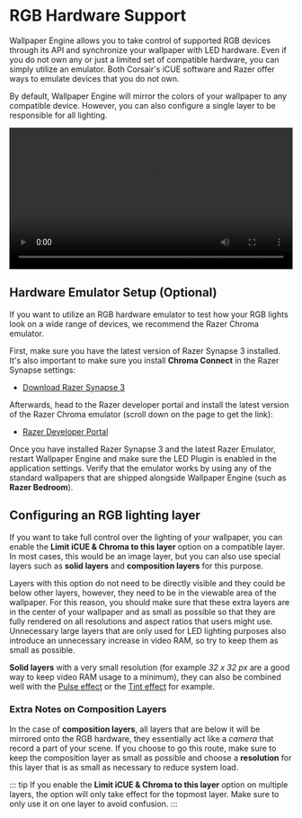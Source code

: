# RGB Hardware Support

Wallpaper Engine allows you to take control of supported RGB devices through its API and synchronize your wallpaper with LED hardware. Even if you do not own any or just a limited set of compatible hardware, you can simply utilize an emulator. Both Corsair's iCUE software and Razer offer ways to emulate devices that you do not own.

By default, Wallpaper Engine will mirror the colors of your wallpaper to any compatible device. However, you can also configure a single layer to be responsible for all lighting.

<video width="100%" controls loop autoplay>
  <source src="/videos/rgb_emulator.mp4" type="video/mp4">
  Your browser does not support the video tag.
</video>

## Hardware Emulator Setup (Optional)

If you want to utilize an RGB hardware emulator to test how your RGB lights look on a wide range of devices, we recommend the Razer Chroma emulator.

First, make sure you have the latest version of Razer Synapse 3 installed. It's also important to make sure you install **Chroma Connect** in the Razer Synapse settings:

* [Download Razer Synapse 3](https://www.razer.com/synapse-3)

Afterwards, head to the Razer developer portal and install the latest version of the Razer Chroma emulator (scroll down on the page to get the link):

* [Razer Developer Portal](https://developer.razer.com/works-with-chroma/download/)

Once you have installed Razer Synapse 3 and the latest Razer Emulator, restart Wallpaper Engine and make sure the LED Plugin is enabled in the application settings. Verify that the emulator works by using any of the standard wallpapers that are shipped alongside Wallpaper Engine (such as **Razer Bedroom**).

## Configuring an RGB lighting layer

If you want to take full control over the lighting of your wallpaper, you can enable the **Limit iCUE & Chroma to this layer** option on a compatible layer. In most cases, this would be an image layer, but you can also use special layers such as **solid layers** and **composition layers** for this purpose.

Layers with this option do not need to be directly visible and they could be below other layers, however, they need to be in the viewable area of the wallpaper. For this reason, you should make sure that these extra layers are in the center of your wallpaper and as small as possible so that they are fully rendered on all resolutions and aspect ratios that users might use. Unnecessary large layers that are only used for LED lighting purposes also introduce an unnecessary increase in video RAM, so try to keep them as small as possible. 

**Solid layers** with a very small resolution (for example *32 x 32 px* are a good way to keep video RAM usage to a minimum), they can also be combined well with the [Pulse effect](/wallpaper-engine-docs/scene/effects/effect/pulse) or the [Tint effect](/wallpaper-engine-docs/scene/effects/effect/tint) for example.

### Extra Notes on Composition Layers

In the case of **composition layers**, all layers that are below it will be mirrored onto the RGB hardware, they essentially act like a *camera* that record a part of your scene. If you choose to go this route, make sure to keep the composition layer as small as possible and choose a **resolution** for this layer that is as small as necessary to reduce system load.

::: tip
If you enable the **Limit iCUE & Chroma to this layer** option on multiple layers, the option will only take effect for the topmost layer. Make sure to only use it on one layer to avoid confusion.
:::
